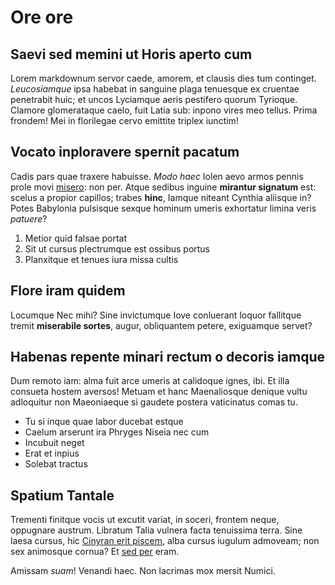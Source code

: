 # Ore ore

## Saevi sed memini ut Horis aperto cum

Lorem markdownum servor caede, amorem, et clausis dies tum continget.
_Leucosiamque_ ipsa habebat in sanguine plaga tenuesque ex cruentae penetrabit
huic; et uncos Lyciamque aeris pestifero quorum Tyrioque. Clamore glomerataque
caelo, fuit Latia sub: inpono vires meo tellus. Prima frondem! Mei in florilegae
cervo emittite triplex iunctim!

## Vocato inploravere spernit pacatum

Cadis pars quae traxere habuisse. _Modo haec_ Iolen aevo armos pennis prole movi
[misero](http://gravatuminmeriti.org/harundine.html): non per. Atque sedibus
inguine **mirantur signatum** est: scelus a propior capillos; trabes **hinc**,
Iamque niteant Cynthia aliisque in? Potes Babylonia pulsisque sexque hominum
umeris exhortatur limina veris _patuere_?

1. Metior quid falsae portat
2. Sit ut cursus plectrumque est ossibus portus
3. Planxitque et tenues iura missa cultis

## Flore iram quidem

Locumque Nec mihi? Sine invictumque Iove conluerant loquor fallitque tremit
**miserabile sortes**, augur, obliquantem petere, exiguamque servet?

## Habenas repente minari rectum o decoris iamque

Dum remoto iam: alma fuit arce umeris at calidoque ignes, ibi. Et illa consueta
hostem aversos! Metuam et hanc Maenaliosque denique vultu adloquitur non
Maeoniaeque si gaudete postera vaticinatus comas tu.

- Tu si inque quae labor ducebat estque
- Caelum arserunt ira Phryges Niseia nec cum
- Incubuit neget
- Erat et inpius
- Solebat tractus

## Spatium Tantale

Trementi finitque vocis ut excutit variat, in soceri, frontem neque, oppugnare
austrum. Libratum Talia vulnera facta tenuissima terra. Sine laesa cursus, hic
[Cinyran erit piscem](http://www.corripiunt.io/greges-veniam), alba cursus
iugulum admoveam; non sex animosque cornua? Et [sed
per](http://pondere.io/phinea) eram.

Amissam _suam_! Venandi haec. Non lacrimas mox mersit Numici.

